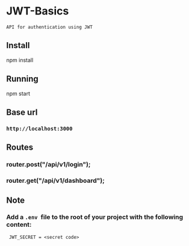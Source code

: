 # JWT-Basics

    API for authentication using JWT

## Install

npm install

## Running

npm start

## Base url

### `http://localhost:3000`

## Routes

### router.post("/api/v1/login");

### router.get("/api/v1/dashboard");

## Note

### Add a `.env `file to the root of your project with the following content:

` JWT_SECRET = <secret code>`
